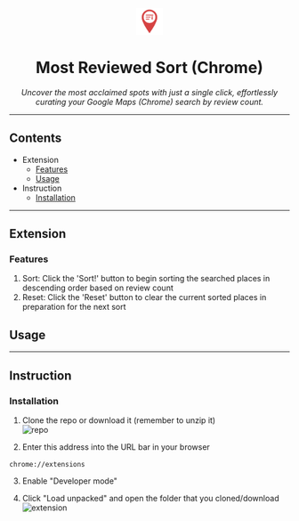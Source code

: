 <p align="center">
  <img src="logo.png" alt="Most Reviewed Sort Logo" width="48"/>
</p>
<h1 align="center">Most Reviewed Sort (Chrome)</h1>

<p align="center">
  <em>Uncover the most acclaimed spots with just a single click, effortlessly curating your Google Maps (Chrome) search by review count.</em>
</p>

---

## Contents
- Extension
    - [Features](#features)
    - [Usage](#usage)
- Instruction
    - [Installation](#installation)

---

## Extension
### Features
1. Sort: Click the 'Sort!' button to begin sorting the searched places in descending order based on review count   
2. Reset: Click the 'Reset' button to clear the current sorted places in preparation for the next sort 

## Usage

---

## Instruction
### Installation
1. Clone the repo or download it (remember to unzip it)  
![repo](https://github.com/user-attachments/assets/7cfcb249-bb31-4751-aa88-6d867e743280)

2. Enter this address into the URL bar in your browser
```
chrome://extensions
```

3. Enable "Developer mode"

4. Click "Load unpacked" and open the folder that you cloned/download  
![extension](https://github.com/user-attachments/assets/7c2a0a38-44eb-4b19-87b5-09ffb9ca48e9)




